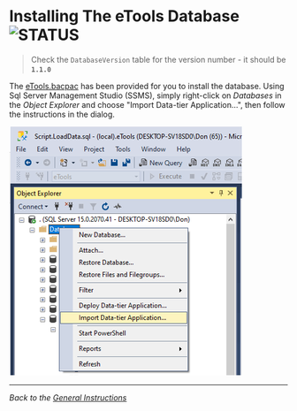 # Installing The eTools Database ![STATUS](https://img.shields.io/badge/Status-V1.1.0-green?logo=jekyll)

> Check the `DatabaseVersion` table for the version number - it should be **`1.1.0`**

The [eTools.bacpac](./eTools2023.bacpac) has been provided for you to install the database. Using Sql Server Management Studio (SSMS), simply right-click on *Databases* in the *Object Explorer* and choose "Import Data-tier Application...", then follow the instructions in the dialog.

![BacPac Install](./ImportBacPac.png)

----

*Back to the [General Instructions](./../README.md)*